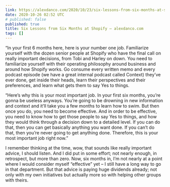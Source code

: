 ```yaml
---
link: https://alexdanco.com/2020/10/23/six-lessons-from-six-months-at-shopify/
date: 2020-10-26 02:52 UTC
# published: false
published: true
title: Six Lessons from Six Months at Shopify – alexdanco.com
tags: []
---
```


“In your first 6 months here, here is your number one job. Familiarize yourself with the dozen senior people at Shopify who have the final call on really important decisions, from Tobi and Harley on down. You need to familiarize yourself with their operating philosophy around business and around how Shopify works. Go consume every written memo and every podcast episode (we have a great internal podcast called Context) they’ve ever done, get inside their heads, learn their perspectives and their preferences, and learn what gets them to say Yes to things.

“Here’s why this is your most important job. In your first six months, you’re gonna be useless anyways. You’re going to be drowning in new information and context and it’ll take you a few months to learn how to swim. But then once you do, you need to become effective. And in order to be effective, you need to know how to get those people to say Yes to things, and how they would think through a decision down to a detailed level. If you can do that, then you can get basically anything you want done. If you can’t do that, then you’re never going to get anything done. Therefore, this is your most important job right now.”

I remember thinking at the time, wow, that sounds like really important advice, I should listen. And I did put in some effort; not nearly enough, in retrospect, but more than zero. Now, six months in, I’m not nearly at a point where I would consider myself “effective” yet – I still have a long way to go in that department. But that advice is paying huge dividends already; not only with my own initiatives but actually more so with helping other groups with theirs.
